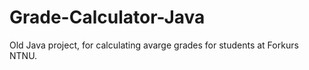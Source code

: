 # Grade-Calculator-Java

Old Java project, for calculating avarge grades for students at Forkurs NTNU.
